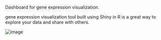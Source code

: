 
Dashboard for gene expression visualization.

gene expression visualization tool built using Shiny in R is a great way to explore your data and share with others.


![image](https://user-images.githubusercontent.com/74066072/217255458-017851de-0f3a-4c45-bff4-47f9dfcd7344.png)

